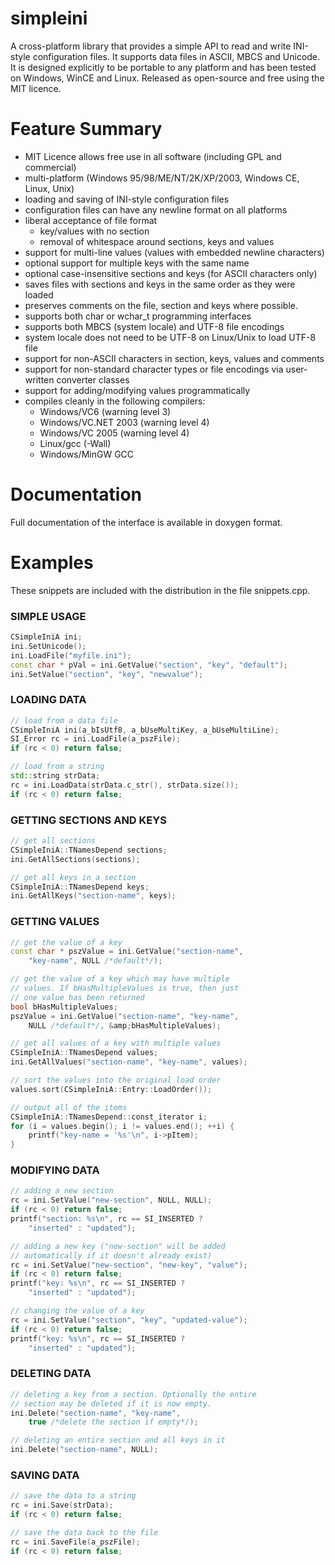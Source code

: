 simpleini
=========

A cross-platform library that provides a simple API to read and write INI-style configuration files. It supports data files in ASCII, MBCS and Unicode. It is designed explicitly to be portable to any platform and has been tested on Windows, WinCE and Linux. Released as open-source and free using the MIT licence.

# Feature Summary

- MIT Licence allows free use in all software (including GPL and commercial)
- multi-platform (Windows 95/98/ME/NT/2K/XP/2003, Windows CE, Linux, Unix)
- loading and saving of INI-style configuration files
- configuration files can have any newline format on all platforms
- liberal acceptance of file format
  * key/values with no section
  * removal of whitespace around sections, keys and values
- support for multi-line values (values with embedded newline characters)
- optional support for multiple keys with the same name
- optional case-insensitive sections and keys (for ASCII characters only)
- saves files with sections and keys in the same order as they were loaded
- preserves comments on the file, section and keys where possible.
- supports both char or wchar_t programming interfaces
- supports both MBCS (system locale) and UTF-8 file encodings
- system locale does not need to be UTF-8 on Linux/Unix to load UTF-8 file
- support for non-ASCII characters in section, keys, values and comments
- support for non-standard character types or file encodings via user-written converter classes
- support for adding/modifying values programmatically
- compiles cleanly in the following compilers:
  * Windows/VC6 (warning level 3)
  * Windows/VC.NET 2003 (warning level 4)
  * Windows/VC 2005 (warning level 4)
  * Linux/gcc (-Wall)
  * Windows/MinGW GCC

# Documentation

Full documentation of the interface is available in doxygen format.

# Examples

These snippets are included with the distribution in the file snippets.cpp.

### SIMPLE USAGE

```c++
CSimpleIniA ini;
ini.SetUnicode();
ini.LoadFile("myfile.ini");
const char * pVal = ini.GetValue("section", "key", "default");
ini.SetValue("section", "key", "newvalue");
```

### LOADING DATA

```c++
// load from a data file
CSimpleIniA ini(a_bIsUtf8, a_bUseMultiKey, a_bUseMultiLine);
SI_Error rc = ini.LoadFile(a_pszFile);
if (rc < 0) return false;

// load from a string
std::string strData;
rc = ini.LoadData(strData.c_str(), strData.size());
if (rc < 0) return false;
```

### GETTING SECTIONS AND KEYS

```c++
// get all sections
CSimpleIniA::TNamesDepend sections;
ini.GetAllSections(sections);

// get all keys in a section
CSimpleIniA::TNamesDepend keys;
ini.GetAllKeys("section-name", keys);
```

### GETTING VALUES

```c++
// get the value of a key
const char * pszValue = ini.GetValue("section-name", 
    "key-name", NULL /*default*/);

// get the value of a key which may have multiple 
// values. If bHasMultipleValues is true, then just 
// one value has been returned
bool bHasMultipleValues;
pszValue = ini.GetValue("section-name", "key-name", 
    NULL /*default*/, &amp;bHasMultipleValues);

// get all values of a key with multiple values
CSimpleIniA::TNamesDepend values;
ini.GetAllValues("section-name", "key-name", values);

// sort the values into the original load order
values.sort(CSimpleIniA::Entry::LoadOrder());

// output all of the items
CSimpleIniA::TNamesDepend::const_iterator i;
for (i = values.begin(); i != values.end(); ++i) { 
    printf("key-name = '%s'\n", i->pItem);
}
```

### MODIFYING DATA

```c++
// adding a new section
rc = ini.SetValue("new-section", NULL, NULL);
if (rc < 0) return false;
printf("section: %s\n", rc == SI_INSERTED ? 
    "inserted" : "updated");

// adding a new key ("new-section" will be added 
// automatically if it doesn't already exist)
rc = ini.SetValue("new-section", "new-key", "value");
if (rc < 0) return false;
printf("key: %s\n", rc == SI_INSERTED ? 
    "inserted" : "updated");

// changing the value of a key
rc = ini.SetValue("section", "key", "updated-value");
if (rc < 0) return false;
printf("key: %s\n", rc == SI_INSERTED ? 
    "inserted" : "updated");
```

### DELETING DATA

```c++
// deleting a key from a section. Optionally the entire
// section may be deleted if it is now empty.
ini.Delete("section-name", "key-name", 
    true /*delete the section if empty*/);

// deleting an entire section and all keys in it
ini.Delete("section-name", NULL);
```

### SAVING DATA

```c++
// save the data to a string
rc = ini.Save(strData);
if (rc < 0) return false;

// save the data back to the file
rc = ini.SaveFile(a_pszFile);
if (rc < 0) return false;
```
